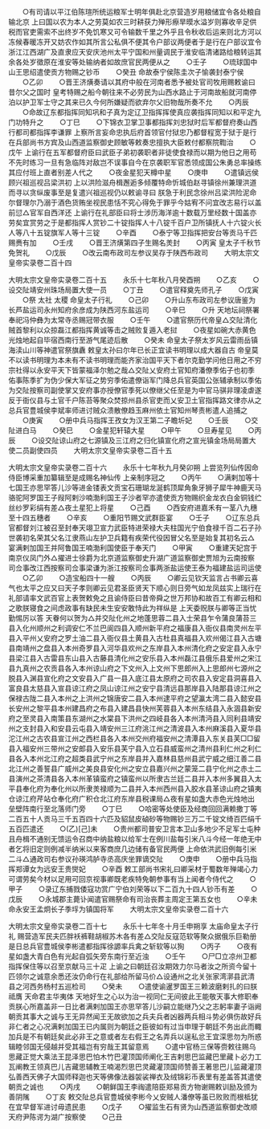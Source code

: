 <!-- { "loadSidebar": true } -->
　　○有司请以平江伯陈瑄所统运粮军士明年俱赴北京营造岁用粮储宜令各处粮自输北京  上曰国以农为本人之劳莫如农三时耕获力殚形瘵旱暯水溢岁则寡收辛足供税而官吏需索不出终岁不免饥寒又可令输数千里之外乎且令秋收后运来则北方河以冻候春暖冻开又妨农作如其所言公私俱不便其令户部议两便者于是行在户部议宜令浙江江西湖广及直隶应天安庆池州太平宁国和州量调民于淮安临清诸路给粮转运其余各处岁徵原在淮安等处输纳者如故庶官民两便从之
　　○壬子
　　○琉球国中山王思绍遣使贡方物赐之钞币
　　○癸丑  命故泰宁侯陈圭次子愉袭封泰宁侯
　　○乙卯
　　○晋王济熿奏请以其府中般在河南者悉予被处官司牧用赐敕谕曰昔尔父之国时  皇考特赐之船今朝往来不必劳民为山西水路止于河南故船就河南停泊以护卫军士守之其来已久今何所嫌疑而欲弃尔父旧物哉所奏不允
　　○丙辰
　　○命故辽东都指挥同知巩和子真为定辽卫指挥挥使真应袭指挥同知以和平定九门功特升之
　　○丁巳
　　○下锦衣卫掌卫事都指挥刘忠狱时后军都督府奏山西行都司都指挥李谦罪  上察所言妄命忠执后府首领官付狱忠乃都督程宽于狱于是行在兵部尚书方宾及山西道监察御史顾敏等敕奏忠擅执大臣敕付都察院鞫治
　　○戊午  上谕行在五军都督府臣曰武臣子弟初袭职者非徒使食禄而以期为他日之用苟不先时练习一旦有急临阵对敌岂不误事自今在京袭职军官悉领成国公朱勇总率操练其应付班上直者别差人代之
　　○夜金星犯天樽中星
　　○庚申
　　○遣镇远侯顾兴祖巡视吕梁洪初  上以洪险滋舟楫邂逅多倾覆特命忻城伯赵寻镇徐州兼理洪道而寻以贪纵废事至是复遣兴祖巡视仍以敕谕寻曰  朕急于利民念徐州吕梁洪险泥命尔督理尔乃溺于酒色货贿坐视民患恬不究心得免于罪乎今姑宥不问宜改志易行以盖前愆△官军自西洋还  上谕行在礼部臣曰将士涉历海洋逾十数载万里经数十国盖亦劳矣宜赏劳之于是都指挥人赏钞二十锭指挥人十八锭千百户卫所镇抚人十六锭火长人等八十五锭旗军人等十三锭
　　○辛酉
　　○泰宁等卫指挥把安台等贡马千匹赐赉有加
　　○壬戌
　　○晋王济熿第四子生赐名羙封
　　○丙寅  皇太子千秋节免贺礼
　　○戊辰
　　○改云南布政司左参议吴存于陕西布政司
　　大明太宗文皇帝实录卷二百十四


大明太宗文皇帝实录卷二百十五
　　永乐十七年秋八月癸酉朔
　　○乙亥
　　○设交阯靖安州珠场局置大使一员
　　○丁丑
　　○遣官释奠先师孔子
　　○戊寅
　　○祭  太社  太稷  命皇太子行礼
　　○己卯
　　○升山东布政司左参议唐鉴为长芦盐运司永州知府余彦成为陕西河东盐运司
　　○辛巳
　　○升  天地坛祠祭署奉祀冯仲彝为太常寺丞赐冠带衣服
　　○壬午
　　○遣官祭历代帝皇△交阯清化贼首黎利以众掠磊江都指挥黄诚等击之贼败复遁入老挝
　　○夜星如碗大赤黄色光烛地起自毕宿西南行至游气尾迹后散
　　○癸未  命皇太子祭太岁风云雷雨岳镇海渎山川等神遣官祭旗纛  敕皇太孙曰尔年已长正宜读书明理以成大器自古  帝皇莫不以读书明理为本未有不读书明理而能齐家治国平天下者尔克勤学问他日用之不穷  宗社得以永安平天下皆蒙福泽尔勉之哉△交阯乂安府土官知府潘僚季佑子也初季佑事陈季扩为伪少保大军征之势穷季佑遣僚诣军门降总兵官英国公张辅承制以季佑为交阯按察司副使掌又安府事亦授僚官季死以僚继父任至是为中官马骐非理凌虐遂反于衙仪县与土官千户陈苔等聚众焚掠州县杀官吏而乂安卫土官指挥路文律亦从之总兵官豊城侯李斌率师进讨贼众溃散僚趋玉麻州依土官知州琴责彬遣人追捕之
　　○庚寅
　　○册中兵马指挥王孜女为汉王第二子瞻圻妃
　　○壬辰
　　○交阯进白马
　　○癸巳
　　○金星犯轩辕大星
　　○甲午
　　○旦寿星见
　　○丙辰
　　○设交阯谅山府之七源镇及三江府之归化镇宣化府之宣光镇金场局局置大使二员副使四员
　　大明太宗文皇帝实录卷二百十五


大明太宗文皇帝实录卷二百十六
　　永乐十七年秋九月癸卯朔  上尝览列仙传因命侍臣博采重加纂辑至是成赐名神仙传  上亲制序冠之
　　○丙午
　　○满剌加等十七国王亦思罕答儿沙等进金镂表文贡宝石珊瑚龙涎鹤顶犀角象牙狮子犀牛神鹿天马骆驼阿罗国王子叚阿剌沙喃渤利国王子沙者罕亦遣使贡方物赐织金龙衣白金铜钱纻丝纱罗彩绢有差△夜土星犯上将星
　　○己酉
　　○西安府进嘉禾有一茎八九穗至十四五穗者
　　○辛亥
　　○重阳节赐文武群臣宴
　　○壬子
　　○辽东总兵官都督刘江被召至封奉天翊卫宣力武臣特进荣禄大夫柱国光宁伯食禄千百二石子孙世袭初名荣其父名江隶燕山左护卫兵籍有疾荣代役因冒父名至是始复其初名云△宴满剌加国王并阿鲁国王喃渤利国使臣于奉天门
　　○甲寅
　　○重建天妃宫于南京仪凤门外△擢进士徐爵为北京道监察御史升湖广道监察御史贾旭为云南按察司佥事改江西按察司佥事梁谦为浙江按察司佥事两浙盐运使王泰为福建盐运司运使
　　○乙卯
　　○造宝船四十一艘
　　○丙辰
　　○卿云见钦天监言占书卿云喜气也太平之应又曰天子孝则卿云见君圣臣贤天下顺心则日旁气如龙凤兹实上瑞行在礼部请率文武百官上表贺敕免之且谕侍臣曰昔帝舜之世万邦协和故百工有卿云相和之歌朕寝食之间虑政事有缺民未生安安敢恃此为祥纵是  上天委贶朕与卿等正当忧勤惕厉以答  天眷何以贺为△并交阯化州之地蓬思蓉二县入士荣县乍令蒲良蒲苔三县入化州顺州之利调安仁不兰巴阆四县入顺州新平府之福康县入衙仪县南灵州左平县入平州乂安府之罗土油二县入衙仪县土黄县入古杜县真福县入欢州偈江县入古塘县南靖州之盘县入本州奇罗县入河华县欢州之东岸县入本州清化府之安定县入永宁县梁江县入古雷县东山县入古藤县清化州之安乐县入本州磊江县俄乐县爱州之宋江县九真州之农贡县各入本州谅山府之下文州入上文州下思郎州入上思郎州七源州之脱县入渊县宣化府之文安县入广县一县入底江县太原府之司农县入安定县洞喜县入富良县太慈县入宣县谅江府之凤山谅江州之安宁县清远县那岸县入陆那县谅江州之保禄古陇二县入本州之上洪州之锦唐安二县入本州逮平府之望瀛太湾二县入懿安县长安州之黎平县本州建昌府之布县入建昌县快州芙蓉县入本州东结县入永涸县新安府之至灵县入南策县东湖州之水棠县下洪州之四岐县各入本州清沔县入同利县靖安州之支封县入和安县云屯县入靖安州三江府洮江州之清波县入本州麻溪县入夏华县沱江州之古农县宣江州之西栏县各入本州交州府福安州之清潭县入东关县芙□□留县入福安州三带州之安郎县入安乐县芙宁县入立石县威蛮州之清州县利仁州之利仁县各入本州北江府之超类县武宁州之东岸县并入嘉林县慈州县武宁威之细江善二县北江州之善誓县广威州之美良县安化州之安立县嘉兴州之蒙笼二县宁化州之赤土二县演州之茶清县各入本州革镇蛮府之镇蛮州以所隶古兰廷二县并入本州多翼县入太平县奉化府为奉化州以所隶羙禄顺为二县并入本州西州县入胶水县革谅山府之镇夷仓谅江府芹站仓奉化府广积仓北江府东岸县税课局△夜有星如盏大赤色光烛地出垒壁阵南行至北落师门旁
　　○丁巳
　　○哈密等处使臣及经商回回满赖撒丁等二百五十人贡马三千五百四十六匹及貂鼠皮硵砂等物赐钞三万二千锭文绮百匹绢千五百匹遣还
　　○(乙)[己]未
　　○贵州都司普安卫言本卫山多地少不足军士屯种且舟楫不通别无馈运令召商中纳盐粮以给军士在例川盐每引米八斗今经一年绝无中者乞将旧定则例减半纳米以来客商庶几边储有备官民两便  上命依洪武旧例每引米二斗△通政司右参议孙瑛鸿胪寺丞高庆坐罪谪交阯
　　○庚申
　　○册中兵马指挥郑谭女为远安王贵爕妃
　　○辛酉  敕工部尚书宋礼曰卿采材于蜀数年殚竭心力可谓劳矣今材以足用可回京视事卿既老疾特免朝参事有当上闻者今侍代之
　　○甲子
　　○录辽东捕戮倭寇功赏广宁伯刘荣等以下二百九十四人钞币有差
　　○戊辰
　　○永城郡主薨讣闻遣官赐祭命有司治丧葬主周定王第五女也
　　○辛未  命永安王孟炯长子季垺为镇国将军
　　大明太宗文皇帝实录卷二百十六


大明太宗文皇帝实录卷二百十七
　　永乐十七年冬十月壬申朔享  太庙命皇太子行礼  赐营造军民夫匹胖袄裤鞋胡椒苏木各有差△交阯反寇范软等聚众据俄乐巨勒册是日总兵官豊城侯李彬遣都指挥徐謜率兵禽之斩软等以狥
　　○丙子
　　○夜有星如盏大青白色有光起自弧矢旁东南行至近浊
　　○壬午
　　○尸□立凉州卫都指挥保住等以召至京献马三十疋  上谕之曰朝廷召汝期效力尔马者汝之所资今留十匹领尔之诚意余悉还汝仍命行在礼部给所留马价△设通州之北关张家湾漷县武清县之河西务杨村五巡检司
　　○癸未
　　○遣使谕暹罗国王三赖波磨剌扎的曰朕祗膺  天命君主华夷体  天地好生之心以为治一视同仁无间彼此王能敬天事大修职奉贡朕心所嘉盖非一日比者满剌加国王亦思罕答儿沙嗣立能继乃父之志躬率妻子诣阙朝贡其事大之诚与王无异然闻王无故欲加之兵夫兵者凶器两兵相斗势必俱伤故好兵非仁者之心况满剌加国王已内属则为朝廷之臣彼如有过当申理于朝廷不务出此而輙加兵是不有朝廷矣此必非王之意或者左右假王之名弄兵以逞私忿王宜深思勿为所惑辑睦邻国无侵越并受其福岂有穷哉王其留意焉
　　○遣中官杨三保等赍敕往赐乌思藏正觉大乘法王昆泽思巴怕木竹巴灌顶国师阐化王吉剌思巴监藏巴里藏卜必力工瓦阐教王领真巴儿吉藏思辅教王喃渴烈思巴灵藏灌顶国师赞善王著思巴儿监藏灌顶弘善西天佛子大国师释迦也天等佛像法器袈裟禅衣及绒锦彩币表里有差盖答其遣使朝贡之诚也
　　○丙戌
　　○朝鲜国王李祹遣陪臣郑易贡方物谢赐敕训励及颁为善阴隲
　　○丁亥  敕交阯总兵官豊城侯李彬今乂安贼人潘僚等虽已败败而根柢犹在宜早督军进讨毋遗民患
　　○戊子
　　○擢监生石有贤为山西道监察御史改顺天府尹陈谔为湖广按察使
　　○己丑
